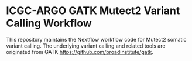 # ICGC-ARGO GATK Mutect2 Variant Calling Workflow

This repository maintains the Nextflow workflow code for Mutect2 somatic variant calling.
The underlying variant calling and related tools are originated from GATK https://github.com/broadinstitute/gatk.
